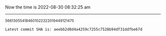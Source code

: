 Now the time is 2022-08-30 08:32:25 am

---

<small>566130554184601022322019449121475</small>

```txt
Latest commit SHA is: aeebb2d8d4a4259c7255c7528b94df31ddfbe67d
```
